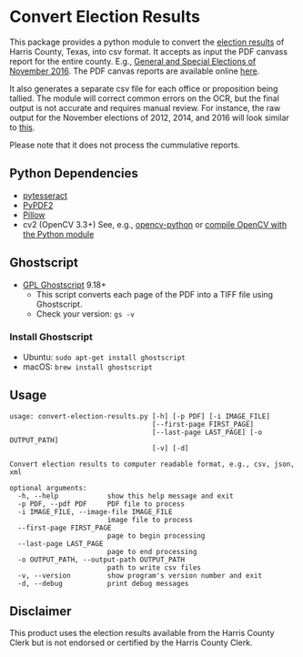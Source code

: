 # Convert Election Results
This package provides a python module to convert the [election results](http://www.harrisvotes.com/ElectionResults.aspx) of Harris County, Texas, into csv format. It accepts as input the PDF canvass report for the entire county. E.g., [General and Special Elections of November 2016](http://www.harrisvotes.com/HISTORY/20161108/canvass/canvass.pdf). The PDF canvas reports are available online [here](http://www.harrisvotes.com/ElectionResults.aspx).

It also generates a separate csv file for each office or proposition being tallied. The module will correct common errors on the OCR, but the final output is not accurate and requires manual review. For instance, the raw output for the November elections of 2012, 2014, and 2016 will look similar to [this](https://github.com/jksinton/Harris-County-Election-Results/tree/raw-output).

Please note that it does not process the cummulative reports. 

## Python Dependencies
  * [pytesseract](https://github.com/madmaze/pytesseract)
  * [PyPDF2](https://github.com/mstamy2/PyPDF2)
  * [Pillow](https://github.com/python-pillow/Pillow)
  * cv2 (OpenCV 3.3+) See, e.g., [opencv-python](https://github.com/skvark/opencv-python) or [compile OpenCV with the Python module](https://www.pyimagesearch.com/2016/10/24/ubuntu-16-04-how-to-install-opencv/)

## Ghostscript
  * [GPL Ghostscript](https://www.ghostscript.com/) 9.18+
    * This script converts each page of the PDF into a TIFF file using Ghostscript.
    * Check your version:  ``gs -v``

### Install Ghostscript
  * Ubuntu:  ```sudo apt-get install ghostscript```
  * macOS:  ```brew install ghostscript```

## Usage

```
usage: convert-election-results.py [-h] [-p PDF] [-i IMAGE_FILE]
                                   [--first-page FIRST_PAGE]
                                   [--last-page LAST_PAGE] [-o OUTPUT_PATH]
                                   [-v] [-d]

Convert election results to computer readable format, e.g., csv, json, xml

optional arguments:
  -h, --help            show this help message and exit
  -p PDF, --pdf PDF     PDF file to process
  -i IMAGE_FILE, --image-file IMAGE_FILE
                        image file to process
  --first-page FIRST_PAGE
                        page to begin processing
  --last-page LAST_PAGE
                        page to end processing
  -o OUTPUT_PATH, --output-path OUTPUT_PATH
                        path to write csv files
  -v, --version         show program's version number and exit
  -d, --debug           print debug messages

```

## Disclaimer
This product uses the election results available from the Harris County Clerk but is not endorsed or certified by the Harris County Clerk.
